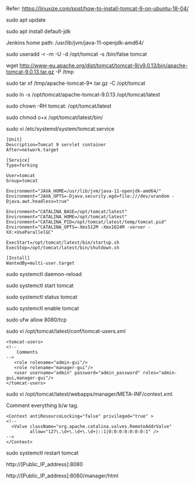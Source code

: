 Refer: https://linuxize.com/post/how-to-install-tomcat-9-on-ubuntu-18-04/

sudo apt update

sudo apt install default-jdk

Jenkins home path: /usr/lib/jvm/java-11-openjdk-amd64/

sudo useradd -r -m -U -d /opt/tomcat -s /bin/false tomcat

wget http://www-eu.apache.org/dist/tomcat/tomcat-9/v9.0.13/bin/apache-tomcat-9.0.13.tar.gz -P /tmp

sudo tar xf /tmp/apache-tomcat-9*.tar.gz -C /opt/tomcat

sudo ln -s /opt/tomcat/apache-tomcat-9.0.13 /opt/tomcat/latest

sudo chown -RH tomcat: /opt/tomcat/latest

sudo chmod o+x /opt/tomcat/latest/bin/

sudo vi /etc/systemd/system/tomcat.service

    [Unit]
    Description=Tomcat 9 servlet container
    After=network.target

    [Service]
    Type=forking

    User=tomcat
    Group=tomcat

    Environment="JAVA_HOME=/usr/lib/jvm/java-11-openjdk-amd64/"
    Environment="JAVA_OPTS=-Djava.security.egd=file:///dev/urandom -Djava.awt.headless=true"

    Environment="CATALINA_BASE=/opt/tomcat/latest"
    Environment="CATALINA_HOME=/opt/tomcat/latest"
    Environment="CATALINA_PID=/opt/tomcat/latest/temp/tomcat.pid"
    Environment="CATALINA_OPTS=-Xms512M -Xmx1024M -server -XX:+UseParallelGC"

    ExecStart=/opt/tomcat/latest/bin/startup.sh
    ExecStop=/opt/tomcat/latest/bin/shutdown.sh

    [Install]
    WantedBy=multi-user.target
    
 
sudo systemctl daemon-reload

sudo systemctl start tomcat

sudo systemctl status tomcat

sudo systemctl enable tomcat

sudo ufw allow 8080/tcp

sudo vi /opt/tomcat/latest/conf/tomcat-users.xml


    <tomcat-users>
    <!--
        Comments
    -->
       <role rolename="admin-gui"/>
       <role rolename="manager-gui"/>
       <user username="admin" password="admin_password" roles="admin-gui,manager-gui"/>
    </tomcat-users>

sudo vi /opt/tomcat/latest/webapps/manager/META-INF/context.xml

Comment everything b/w <Context></Context> tag.

    <Context antiResourceLocking="false" privileged="true" >
    <!--
      <Valve className="org.apache.catalina.valves.RemoteAddrValve"
             allow="127\.\d+\.\d+\.\d+|::1|0:0:0:0:0:0:0:1" />
    -->
    </Context>

sudo systemctl restart tomcat

http://[Public_IP_address]:8080

http://[Public_IP_address]:8080/manager/html
